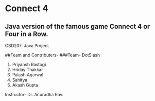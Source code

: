 # Connect 4
Java version of the famous game Connect 4 or Four in a Row.
--
CSD207: Java Project

##Team and Contributers-
###Team- DotSlash
1. Priyansh Rastogi
2. Hriday Thakkar
3. Palash Agarwal
4. Sahitya
5. Akash Gupta

Instructor- Dr. Anuradha Ravi
